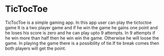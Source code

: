 # TicTocToe
TicTocToe is a simple gaming app.
In this app user can play the tictoctoe game It is a two player game and if he win the game he gains one point and he loses his score is zero and he can play upto 9 attempts.
In 9 attempts if he win more than half then he win win the game. Otherwise he will loose the game. 
In playing the game there is a possibility of tie.If tie break comes then both players will get the point.
